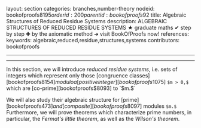 layout: section
categories: branches,number-theory
nodeid: bookofproofs$8195
orderid: 200
parentid: bookofproofs$92
title: Algebraic Structures of Reduced Residue Systems
description: ALGEBRAIC STRUCTURES OF REDUCED RESIDUE SYSTEMS &#9733; graduate maths &#10004; step by step &#10010; by the axiomatic method &#10140; visit BookOfProofs now!
references: 
keywords: algebraic,reduced,residue,structures,systems
contributors: bookofproofs

---


---

In this section, we will introduce _reduced residue systems_, i.e. sets of integers which represent only those [congruence classes][bookofproofs$8154] modulo a [positive integer][bookofproofs$1075] `$m > 0,$` which are [co-prime][bookofproofs$8093] to `$m.$` 

We will also study their algebraic structure for [prime][bookofproofs$473] and [composite][bookofproofs$8097] modules `$m.$` Furthermore, we will prove theorems which characterize prime numbers, in particular, the _Fermat's little theorem_, as well as the _Wilson's theorem_.
